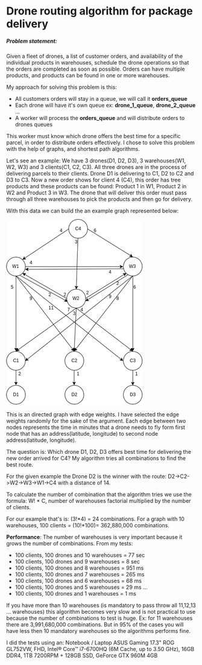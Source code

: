 # Drone routing algorithm for package delivery
##### Problem statement: 
Given a fleet of drones, a list of customer orders, and availability of the individual products in warehouses,
schedule the drone operations so that the orders are completed as soon as possible.
Orders can have multiple products, and products can be found in one or more warehouses.

My approach for solving this problem is this:
- All customers orders will stay in a queue, we will call it **orders_queue**
- Each drone will have it's own queue ex: **drone_1_queue**, **drone_2_queue** ...
- A worker will process the **orders_queue** and will distribute orders to drones queues

This worker must know which drone offers the best time for a specific parcel, in order to distribute orders effectively. 
I chose to solve this problem with the help of graphs, and shortest path algorithms.

Let's see an example: We have 3 drones(D1, D2, D3), 3 warehouses(W1, W2, W3) and 3 clients(C1, C2, C3). 
All three drones are in the process of delivering parcels to their clients.
Drone D1 is delivering to C1, D2 to C2 and D3 to C3. Now a new order shows for client 4 (C4), this order has tree products 
and these products can be found: Product 1 in W1, Product 2 in W2 and Product 3 in W3. 
The drone that will deliver this order must pass through all three warehouses to pick the products and then go for delivery.

With this data we can build the an example graph represented below:

![Drone delivery graph](/docs/graph.png?raw=true "Drone delivery graph")

This is an directed graph with edge weights. I have selected the edge weights randomly for the sake of the argument.
Each edge between two nodes represents the time in minutes that a drone 
needs to fly form first node that has an address(latitude, longitude) to second node address(latitude, longitude).

The question is: Which drone D1, D2, D3 offers best time for delivering the new order arrived for C4? 
My algorithm tries all combinations to find the best route. 

For the given example the Drone D2 is the winner with the route: D2->C2->W2->W3->W1->C4 with a distance of 14. 

To calculate the number of combination that the algorithm tries we use the formula: W! * C, number of warehouses factorial 
multiplied by the number of clients.

For our example that's is: (3!*4) = 24 combinations.
For a graph with 10 warehouses, 100 clients = (10!*100)= 362,880,000 combinations.

**Performance**:
The number of warehouses is very important because it grows the number of combinations. From my tests:
- 100 clients, 100 drones and 10 warehouses = 77 sec
- 100 clients, 100 drones and 9 warehouses = 8 sec
- 100 clients, 100 drones and 8 warehouses = 951 ms
- 100 clients, 100 drones and 7 warehouses = 265 ms
- 100 clients, 100 drones and 6 warehouses = 68 ms
- 100 clients, 100 drones and 5 warehouses = 29 ms
...
- 100 clients, 100 drones and 1 warehouses = 1 ms

If you have more than 10 warehouses (is mandatory to pass throw all 11,12,13 ... warehouses) this algorithm becomes very slow and is not practical to use
because the number of combinations to test is huge. Ex: for 11 warehouses there are 3,991,680,000 combinations.
But in 95% of the cases you will have less then 10 mandatory warehouses so the algorithms performs fine.

I did the tests using an:	Notebook / Laptop ASUS Gaming 17.3" ROG GL752VW, FHD, Intel® Core™ i7-6700HQ (6M Cache, up to 3.50 GHz), 16GB DDR4, 1TB 7200RPM + 128GB SSD, GeForce GTX 960M 4GB
